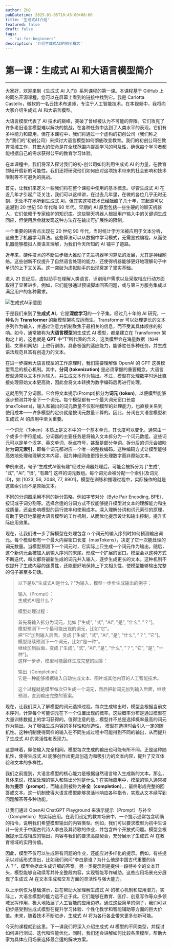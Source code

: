 ```yaml
---
author: ZHQ
pubDatetime: 2025-01-05T10:45:00+08:00
title: '生成式AI介绍'
featured: false
draft: false
tags:
  - 'ai-for-beginners'
description: '介绍生成式AI的相关概念'
---
```


# 第一课：生成式 AI 和大语言模型简介

---

大家好，欢迎来到《生成式 AI 入门》系列课程的第一课。本课程基于 GitHub 上的同名开源课程，您可以在屏幕上看到的链接中找到它。我是 Carlotta Castello，微软的一名云技术布道师，专注于人工智能技术。在本视频中，我将向大家介绍生成式 AI 和大语言模型。

大语言模型代表了 AI 技术的巅峰，突破了曾经被认为不可能的界限。它们攻克了许多老旧语言模型难以解决的挑战，在各种任务中达到了人类水平的表现。它们有多种能力和应用，但在本课程中，我们将通过一个虚构的初创公司（我们称之为“我们的”初创公司）来探讨大语言模型如何彻底改变教育。我们的初创公司在教育领域工作，其宏大的使命是在全球范围内提高学习的可及性，确保每个学习者都能根据自己的需求获得公平的教育学习体验。

在本课程中，我们将深入探讨我们的初-创公司如何利用生成式 AI 的力量，在教育领域开启新的可能性。我们还将研究他们如何应对这项技术带来的社会影响和技术限制等不可避免的挑战。

首先，让我们来定义一些我们将在整个课程中使用的基本概念。尽管生成式 AI 在近几年才引起广泛关注，我们可以这样讲，在过去几年里，在做的各位几乎无时无刻、无处不在地听到生成式 AI。但其实这项技术已经酝酿了几十年，其起源可以追溯到 20 世纪 50 年代和 60 年代。早期的 AI 原型包括一些生硬的的聊天机器人，它们依赖于专家维护的知识库。这些聊天机器人根据用户输入中的关键词生成回应，但使用后会就发现这种方法存在输出可扩展性的限制。

一个重要的转折点出现在 20 世纪 90 年代，当时统计学方法被应用于文本分析，这催生了<span className="text-orange-500">机器学习算法</span>。这些算法可以从数据中学习模式，无需显式编程，从而使机器能够模拟人类语言理解，为我们今天所知的 AI 铺平了道路。

近年来，硬件技术的不断进步极大推动了先进机器学习算法的发展，尤其是神经网络。这些创新不仅提升了自然语言处理的能力，还使得机器能够更好地理解句子中单词的上下文关系。这一突破为虚拟助手的出现奠定了坚实基础。

进入 21 世纪后，虚拟助手在理解人类语言、识别用户需求以及采取相应行动方面取得了显著进步。例如，它们能够通过预设脚本回答问题，或与第三方服务集成以满足用户的各种需求。

![生成式AI示意图](https://cdn.jsdelivr.net/gh/marshal-zheng/images-hosting@main/images/6ZyOgB.jpg)

于是我们来到了**生成式 AI**，它是**深度学习**的一个子集。经过几十年的 AI 研究，一种名为 **Transformer** 的新模型架构应运而生。Transformer 可以处理更长的文本序列作为输入，并通过<span className="text-orange-500">注意力机制聚焦于</span>最相关的信息，而不受其具体顺序的影响。如今，通常被称为**大语言模型**的生成式 AI 模型，都是建立在 Transformer 架构之上的，这也就是 **GPT** 中“T”所代表的含义。这类模型会在海量数据（如书籍、文章和网站）上进行训练，具备极强的适应能力，能够胜任多种任务，并生成语法规范且富有创造力的文本。

在进一步探索大语言模型的工作原理时，我们需要理解像 OpenAI 的 GPT 这类模型背后的核心机制。其中，**分词 (tokenization)** 是必须掌握的重要概念。大语言模型通常<span className="text-orange-500">以文本作为输入</span>，<span className="text-orange-500">并生成文本作为输出</span>。不过，模型在处理数字时远比直接处理原始文本更高效，因此会将文本转换为数字编码后再进行处理。

这就用到了分词器。它会将文本提示(Prompt)拆分为**词元 (token)**，以便模型能够逐步预测并补全下一个词元。每个模型都有一个最大词元窗口长度(maxTokens)，输入和输出的词元数量不仅影响模型的处理能力，也直接关系到使用成本——许多模型的定价就是按词元数量计算的。因此，<span className="text-orange-500">分词</span>在大语言模型和生成式 AI 的应用中至关重要。

一个词元（Token）本质上是文本中的一个基本单元，其长度可以变化，通常由一个或多个字符组成。分词器的主要任务是将输入文本拆分为一个词元数组，这些词元可以是单个汉字、英文单词、标点符号，甚至是部分单词。拆分后的词元会被映射为**词元索引**，即每个词元都对应一个唯一的整数编码。这种编码方式让模型能够高效地处理和理解文本内容，<span className="text-red-500">因为神经网络更擅长处理数字而非原始文本。</span>

举例来说，句子“生成式AI很有趣”经过分词器处理后，可能会被拆分为 ["生成", "式", "AI", "很", "有趣"] 这样的词元数组。每个词元会被分配一个索引(及词元ID)，如 [1023, 56, 2048, 77, 8901]。模型在训练和推理过程中，实际操作的就是这些索引而不是原始文本。

不同的分词器采用不同的拆分策略，例如字节对分（Byte Pair Encoding, BPE）、按词或子词分割等。选择合适的分词方式不仅能够提升模型对文本的理解能力和生成质量，还会影响模型的运行效率和使用成本。深入理解分词和词元索引的原理，有助于更好地掌握大语言模型的工作机制，从而优化提示设计和输出控制，提升实际应用效果。

现在，让我们进一步了解模型在处理包含 n 个词元的输入序列时如何预测输出词元。每个模型都有一个最大内容窗口长度（maxTokens），决定了它一次能处理的词元数量。当模型预测下一个词元时，它实际上只生成一个词元作为输出。随后，<span className="text-orange-500">这个新词元会被加入到输入序列的末尾</span>，形成一个扩展的窗口。模型会以这种方式不断迭代，每次都将最新生成的词元并入输入，逐步生成更长的文本。这种机制不仅提升了生成内容的连贯性，还能更好地保持上下文相关性，使模型能够输出完整的句子甚至多句话。
> 以下是以“生成式AI是什么？”为输入，模型一步步生成输出的例子：
>
> 输入（Prompt）：  
> 生成式AI是什么？
>
> 模型处理过程：
>
> 首先将输入拆分为词元，比如 ["生成", "式", "AI", "是", "什么", "？"]。  
> 模型预测下一个最可能出现的词元，比如“它”。  
> 把“它”加到输入后面，变成 ["生成", "式", "AI", "是", "什么", "？", "它"]。  
> 模型继续预测下一个词元，比如“是一种”。  
> 继续加到后面，变成 ["生成", "式", "AI", "是", "什么", "？", "它", "是", "一种"]。  
> 这样一步步，模型可能最终生成完整的回答：
>
> 输出（Completion）：  
> 它是一种能够根据输入自动生成文本、图片或其他内容的人工智能技术。
>
> 这个过程就是模型每次只生成一个词元，然后把新词元加到输入后面，继续预测，直到输出完整的答案。

现在，让我们深入了解模型的词元选择过程。每次生成输出时，模型会根据当前文本序列，计算每个可能词元在下一个位置出现的概率。这些概率分布是通过模型在大量训练数据上的学习获得的。值得注意的是，<span className="text-red-500">模型并不总是选择概率最高的词元作为输出。为了增强生成内容的多样性和创造性，</span> 模型在选择时会引入一定的随机性。这种机制使得同样的输入在不同生成过程中可能得到不同的输出，从而提升了生成式 AI 的灵活性和表现力。

这意味着，即使输入完全相同，模型每次生成的输出也可能有所不同。正是这种随机性，使得生成式 AI 能够创作出更具创造力和吸引力的文本内容，提升了交互体验和文本的多样性。

我们之前提到，大语言模型的核心能力是根据自然语言输入生成新的文本。那么，具体来说，模型处理的输入和输出分别是什么？在实际应用中，模型的输入通常被称为**提示（prompt）**，而输出则被称为**补全（completion）**。<span className="text-orange-500"></span>，最终形成完整的回答或文本。这一机制使得大语言模型能够灵活地响应各种指令，实现从文本续写到问题解答等多种功能。

让我们通过 OpenAI ChatGPT Playground 来演示提示（Prompt）与补全（Completion）的实际应用。在我们设定的教育场景中，一个提示通常包含明确的指令，说明我们希望模型输出的内容类型。例如，我们可以要求模型为初中生设计一份关于中国古代诗人李白及其诗歌的作业，并包含四个开放式问题。模型会根据提示生成相应的输出，内容与我们的要求高度契合，充分展示了生成式 AI 在教育领域的实用价值。

因此，模型不仅可以生成带有问题的作业，还能应对多样化的提示。例如，有些提示以对话形式提出，比如我们询问“李白是谁？为什么他是中国古代重要的诗人？”，模型会据此生成详细的答案。另一类提示则是提供一段待补全的文本开头，模型能够自动续写并补全整段内容，实现智能写作辅助。这些应用场景充分展现了生成式 AI 在文本生成和交互方面的灵活性与强大能力。

以上示例仅为基础演示，旨在帮助大家理解生成式 AI 的核心机制和应用潜力。实际上，大语言模型的能力远不止于此。它们能够在教育、医疗、创意写作等众多领域发挥作用，极大地拓展了人工智能的应用边界。通过这些简单的例子，我们可以初步感受到生成式模型在提升学习体验、个性化教学和智能辅助等方面的巨大价值。未来，随着技术不断进步，生成式 AI 将为各行各业带来更多创新可能。

今天的课程就到这里。下一课我们将深入介绍生成式 AI 模型的不同类型，并探讨如何进行测试、迭代和性能优化。同时，我们还会讲解如何比较各类模型，帮助大家为具体应用场景选择最合适的解决方案。